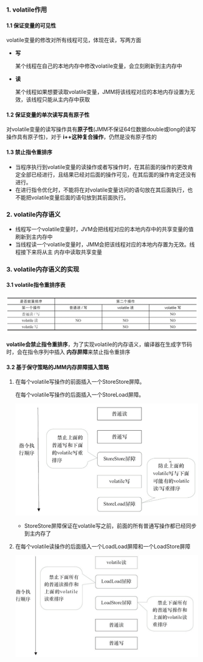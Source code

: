 ### 1. volatile作用

#### 1.1 保证变量的可见性

volatile变量的修改对所有线程可见，体现在读，写两方面

* **写**

  某个线程在自己的本地内存中修改volatile变量，会立刻刷新到主内存中

* **读**

  某个线程如果想要读取volatile变量，JMM将该线程对应的本地内存设置为无效，该线程只能从主内存中获取

#### 1.2 保证变量的单次读写具有原子性

对volatile变量的读写操作具有**原子性**(JMM不保证64位数据double或long的读写操作具有原子性)，对于 **i++这种复合操作**，仍然是没有原子性的



#### 1.3 禁止指令重排序

- 当程序执行到volatile变量的读操作或者写操作时，在其前面的操作的更改肯定全部已经进行，且结果已经对后面的操作可见，在其后面的操作肯定还没有进行。
- 在进行指令优化时，不能将在对volatile变量访问的语句放在其后面执行，也不能把volatile变量后面的语句放到其前面执行。



### 2. volatile内存语义

* 线程写一个volatile变量时，JVM会把线程对应的本地内存中的共享变量的值刷新到主内存中
* 当线程读一个volatile变量时，JMM会把该线程对应的本地内存置为无效。线程接下来将从主 内存中读取共享变量



### 3. volatile内存语义的实现

#### 3.1 volatile指令重排序表

![8](../p/8.png)

**volatile会禁止指令重排序**，为了实现volatile的内存语义，编译器在生成字节码时，会在指令序列中插入 **内存屏障**来禁止指令重排序



#### 3.2 基于保守策略的JMM内存屏障插入策略

1. 在每个volatile写操作的前面插入一个StoreStore屏障。 

   在每个volatile写操作的后面插入一个StoreLoad屏障。 

   ![9](../p/9.png)

   * StoreStore屏障保证在volatile写之前，前面的所有普通写操作都已经同步到主内存了

2. 在每个volatile读操作的后面插入一个LoadLoad屏障和一个LoadStore屏障

   ![9](../p/10.png)

